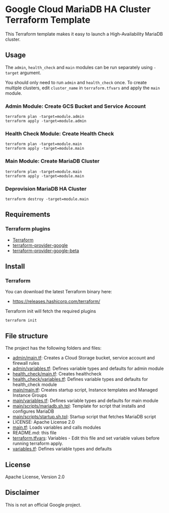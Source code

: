 # Google Cloud MariaDB HA Cluster Terraform Template

This Terraform template makes it easy to launch a High-Availability MariaDB cluster.


## Usage

The `admin`, `health_check` and `main` modules can be run separately using `-target` argument.

You should only need to run `admin` and `health_check` once.
To create multiple clusters, edit `cluster_name` in `terraform.tfvars` and apply the `main` module.

### Admin Module: Create GCS Bucket and Service Account

```
terraform plan -target=module.admin
terraform apply -target=module.admin
```


### Health Check Module: Create Health Check 

```
terraform plan -target=module.main
terraform apply -target=module.main
```

### Main Module: Create MariaDB Cluster

```
terraform plan -target=module.main
terraform apply -target=module.main
```


### Deprovision MariaDB HA Cluster

```
terraform destroy -target=module.main
```


## Requirements

### Terraform plugins
- [Terraform](https://www.terraform.io/downloads.html)
- [terraform-provider-google](https://github.com/terraform-providers/terraform-provider-google)
- [terraform-provider-google-beta](https://github.com/terraform-providers/terraform-provider-google-beta)


## Install

### Terraform

You can download the latest Terraform binary here:
- https://releases.hashicorp.com/terraform/

Terraform init will fetch the required plugins
```
terraform init
```


## File structure
The project has the following folders and files:

- [admin/main.tf](admin/main.tf): Creates a Cloud Storage bucket, service account and firewall rules
- [admin/variables.tf](admin/variables.tf): Defines variable types and defaults for admin module
- [health_check/main.tf](health_check/main.tf): Creates healthcheck
- [health_check/variables.tf](health_check/variables.tf): Defines variable types and defaults for health_check module
- [main/main.tf](main/main.tf): Creates startup script, Instance templates and Managed Instance Groups
- [main/variables.tf](main/variables.tf): Defines variable types and defaults for main module
- [main/scripts/mariadb.sh.tpl](main/scripts/mariadb.sh.tpl): Template for script that installs and configures MariaDB
- [main/scripts/startup.sh.tpl](main/scripts/startup.sh.tpl): Startup script that fetches MariaDB script
- LICENSE: Apache License 2.0
- [main.tf](main.tf): Loads variables and calls modules
- README.md: this file
- [terraform.tfvars](terraform.tfvars): Variables - Edit this file and set variable values before running terraform apply.
- [variables.tf](variables.tf): Defines variable types and defaults


## License

Apache License, Version 2.0

## Disclaimer

This is not an official Google project.

